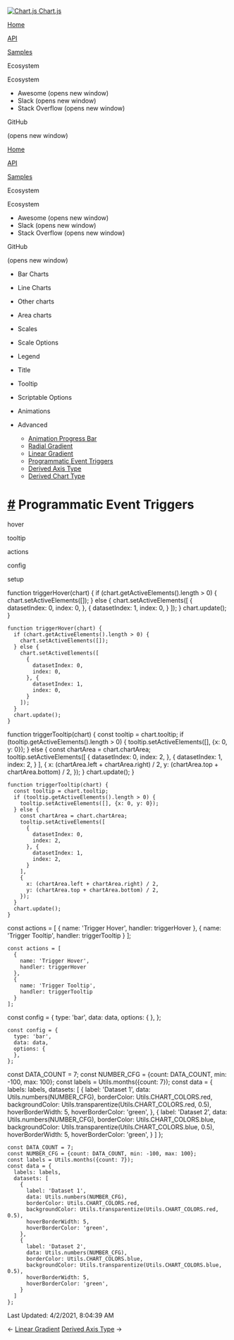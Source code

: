 <a href="/docs/3.0.0/" class="home-link router-link-active"><img src="/docs/3.0.0/favicon.ico" alt="Chart.js" class="logo" /> <span class="site-name can-hide">Chart.js</span></a>

<a href="/docs/3.0.0/" class="nav-link">Home</a>

<a href="/docs/3.0.0/api/" class="nav-link">API</a>

<a href="/docs/3.0.0/samples/" class="nav-link router-link-active">Samples</a>

<span class="title">Ecosystem</span> <span class="arrow down"></span>

<span class="title">Ecosystem</span> <span class="arrow right"></span>

-   Awesome
    <span class="sr-only">(opens new window)</span>
-   Slack
    <span class="sr-only">(opens new window)</span>
-   Stack Overflow
    <span class="sr-only">(opens new window)</span>

GitHub

<span class="sr-only">(opens new window)</span>

<a href="/docs/3.0.0/" class="nav-link">Home</a>

<a href="/docs/3.0.0/api/" class="nav-link">API</a>

<a href="/docs/3.0.0/samples/" class="nav-link router-link-active">Samples</a>

<span class="title">Ecosystem</span> <span class="arrow down"></span>

<span class="title">Ecosystem</span> <span class="arrow right"></span>

-   Awesome
    <span class="sr-only">(opens new window)</span>
-   Slack
    <span class="sr-only">(opens new window)</span>
-   Stack Overflow
    <span class="sr-only">(opens new window)</span>

GitHub

<span class="sr-only">(opens new window)</span>

-   Bar Charts <span class="arrow right"></span>

-   Line Charts <span class="arrow right"></span>

-   Other charts <span class="arrow right"></span>

-   Area charts <span class="arrow right"></span>

-   Scales <span class="arrow right"></span>

-   Scale Options <span class="arrow right"></span>

-   Legend <span class="arrow right"></span>

-   Title <span class="arrow right"></span>

-   Tooltip <span class="arrow right"></span>

-   Scriptable Options <span class="arrow right"></span>

-   Animations <span class="arrow right"></span>

-   Advanced <span class="arrow down"></span>

    -   <a href="/docs/3.0.0/samples/advanced/progress-bar.html" class="sidebar-link">Animation Progress Bar</a>
    -   <a href="/docs/3.0.0/samples/advanced/radial-gradient.html" class="sidebar-link">Radial Gradient</a>
    -   <a href="/docs/3.0.0/samples/advanced/linear-gradient.html" class="sidebar-link">Linear Gradient</a>
    -   <a href="/docs/3.0.0/samples/advanced/programmatic-events.html" class="active sidebar-link">Programmatic Event Triggers</a>
    -   <a href="/docs/3.0.0/samples/advanced/derived-axis-type.html" class="sidebar-link">Derived Axis Type</a>
    -   <a href="/docs/3.0.0/samples/advanced/derived-chart-type.html" class="sidebar-link">Derived Chart Type</a>

<a href="#programmatic-event-triggers" class="header-anchor">#</a> Programmatic Event Triggers
==============================================================================================

hover

tooltip

actions

config

setup

<a href="https://github.com/chartjs/Chart.js/blob/master/docs/samples/advanced/programmatic-events.md" class="code-editor-tool fab fa-github fa-lg" title="View on GitHub"></a>

function triggerHover(chart) { if (chart.getActiveElements().length &gt; 0) { chart.setActiveElements(\[\]); } else { chart.setActiveElements(\[ { datasetIndex: 0, index: 0, }, { datasetIndex: 1, index: 0, } \]); } chart.update(); }

    function triggerHover(chart) {
      if (chart.getActiveElements().length > 0) {
        chart.setActiveElements([]);
      } else {
        chart.setActiveElements([
          {
            datasetIndex: 0,
            index: 0,
          }, {
            datasetIndex: 1,
            index: 0,
          }
        ]);
      }
      chart.update();
    }

function triggerTooltip(chart) { const tooltip = chart.tooltip; if (tooltip.getActiveElements().length &gt; 0) { tooltip.setActiveElements(\[\], {x: 0, y: 0}); } else { const chartArea = chart.chartArea; tooltip.setActiveElements(\[ { datasetIndex: 0, index: 2, }, { datasetIndex: 1, index: 2, } \], { x: (chartArea.left + chartArea.right) / 2, y: (chartArea.top + chartArea.bottom) / 2, }); } chart.update(); }

    function triggerTooltip(chart) {
      const tooltip = chart.tooltip;
      if (tooltip.getActiveElements().length > 0) {
        tooltip.setActiveElements([], {x: 0, y: 0});
      } else {
        const chartArea = chart.chartArea;
        tooltip.setActiveElements([
          {
            datasetIndex: 0,
            index: 2,
          }, {
            datasetIndex: 1,
            index: 2,
          }
        ],
        {
          x: (chartArea.left + chartArea.right) / 2,
          y: (chartArea.top + chartArea.bottom) / 2,
        });
      }
      chart.update();
    }

const actions = \[ { name: 'Trigger Hover', handler: triggerHover }, { name: 'Trigger Tooltip', handler: triggerTooltip } \];

    const actions = [
      {
        name: 'Trigger Hover',
        handler: triggerHover
      },
      {
        name: 'Trigger Tooltip',
        handler: triggerTooltip
      }
    ];

const config = { type: 'bar', data: data, options: { }, };

    const config = {
      type: 'bar',
      data: data,
      options: {
      },
    };

const DATA\_COUNT = 7; const NUMBER\_CFG = {count: DATA\_COUNT, min: -100, max: 100}; const labels = Utils.months({count: 7}); const data = { labels: labels, datasets: \[ { label: 'Dataset 1', data: Utils.numbers(NUMBER\_CFG), borderColor: Utils.CHART\_COLORS.red, backgroundColor: Utils.transparentize(Utils.CHART\_COLORS.red, 0.5), hoverBorderWidth: 5, hoverBorderColor: 'green', }, { label: 'Dataset 2', data: Utils.numbers(NUMBER\_CFG), borderColor: Utils.CHART\_COLORS.blue, backgroundColor: Utils.transparentize(Utils.CHART\_COLORS.blue, 0.5), hoverBorderWidth: 5, hoverBorderColor: 'green', } \] };

    const DATA_COUNT = 7;
    const NUMBER_CFG = {count: DATA_COUNT, min: -100, max: 100};
    const labels = Utils.months({count: 7});
    const data = {
      labels: labels,
      datasets: [
        {
          label: 'Dataset 1',
          data: Utils.numbers(NUMBER_CFG),
          borderColor: Utils.CHART_COLORS.red,
          backgroundColor: Utils.transparentize(Utils.CHART_COLORS.red, 0.5),
          hoverBorderWidth: 5,
          hoverBorderColor: 'green',
        },
        {
          label: 'Dataset 2',
          data: Utils.numbers(NUMBER_CFG),
          borderColor: Utils.CHART_COLORS.blue,
          backgroundColor: Utils.transparentize(Utils.CHART_COLORS.blue, 0.5),
          hoverBorderWidth: 5,
          hoverBorderColor: 'green',
        }
      ]
    };

<span class="prefix">Last Updated:</span> <span class="time">4/2/2021, 8:04:39 AM</span>

<span class="prev"> ← <a href="/docs/3.0.0/samples/advanced/linear-gradient.html" class="prev">Linear Gradient</a> </span> <span class="next"> [Derived Axis Type](/docs/3.0.0/samples/advanced/derived-axis-type.html) → </span>
